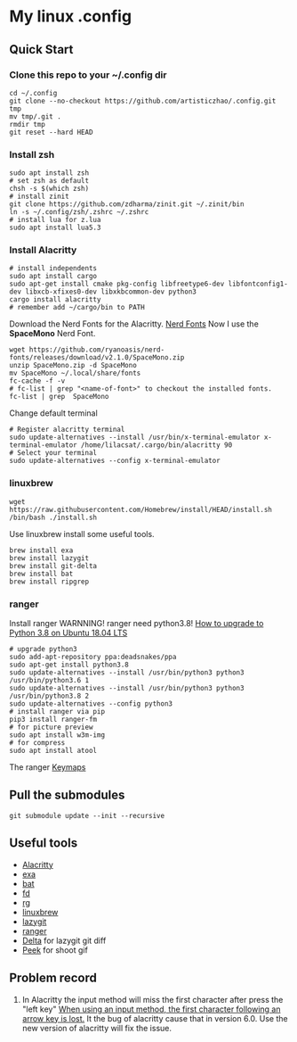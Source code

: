 # My linux .config

## Quick Start

### Clone this repo to your ~/.config dir

```shell
cd ~/.config
git clone --no-checkout https://github.com/artisticzhao/.config.git tmp
mv tmp/.git .
rmdir tmp
git reset --hard HEAD
```

### Install zsh

```shell
sudo apt install zsh
# set zsh as default
chsh -s $(which zsh)
# install zinit
git clone https://github.com/zdharma/zinit.git ~/.zinit/bin
ln -s ~/.config/zsh/.zshrc ~/.zshrc
# install lua for z.lua
sudo apt install lua5.3
```

### Install Alacritty

```shell
# install independents
sudo apt install cargo
sudo apt-get install cmake pkg-config libfreetype6-dev libfontconfig1-dev libxcb-xfixes0-dev libxkbcommon-dev python3
cargo install alacritty
# remember add ~/cargo/bin to PATH
```

Download the Nerd Fonts for the Alacritty.
[Nerd Fonts](https://www.nerdfonts.com/font-downloads)
Now I use the **SpaceMono** Nerd Font.
```shell
wget https://github.com/ryanoasis/nerd-fonts/releases/download/v2.1.0/SpaceMono.zip
unzip SpaceMono.zip -d SpaceMono
mv SpaceMono ~/.local/share/fonts
fc-cache -f -v
# fc-list | grep "<name-of-font>" to checkout the installed fonts.
fc-list | grep  SpaceMono
```

Change default terminal

```shell
# Register alacritty terminal
sudo update-alternatives --install /usr/bin/x-terminal-emulator x-terminal-emulator /home/lilacsat/.cargo/bin/alacritty 90
# Select your terminal
sudo update-alternatives --config x-terminal-emulator
```

### linuxbrew

```shell
wget https://raw.githubusercontent.com/Homebrew/install/HEAD/install.sh
/bin/bash ./install.sh
```

Use linuxbrew install some useful tools.

```shell
brew install exa
brew install lazygit
brew install git-delta
brew install bat
brew install ripgrep
```

### ranger

Install ranger
WARNNING! ranger need python3.8!
[How to upgrade to Python 3.8 on Ubuntu 18.04 LTS](https://www.itsupportwale.com/blog/how-to-upgrade-to-python-3-8-on-ubuntu-18-04-lts/)

```shell
# upgrade python3
sudo add-apt-repository ppa:deadsnakes/ppa
sudo apt-get install python3.8
sudo update-alternatives --install /usr/bin/python3 python3 /usr/bin/python3.6 1
sudo update-alternatives --install /usr/bin/python3 python3 /usr/bin/python3.8 2
sudo update-alternatives --config python3
# install ranger via pip
pip3 install ranger-fm
# for picture preview
sudo apt install w3m-img
# for compress
sudo apt install atool
```

The ranger [Keymaps](ranger/README.md)

## Pull the submodules

```shell
git submodule update --init --recursive
```

## Useful tools

- [Alacritty](https://github.com/alacritty/alacritty)
- [exa](https://github.com/ogham/exa)
- [bat](https://github.com/sharkdp/bat)
- [fd](https://github.com/sharkdp/fd)
- [rg](https://github.com/BurntSushi/ripgrep)
- [linuxbrew](https://docs.brew.sh/Homebrew-on-Linux)
- [lazygit](https://github.com/jesseduffield/lazygit)
- [ranger](https://github.com/ranger/ranger)
- [Delta](https://github.com/dandavison/delta) for lazygit git diff
- [Peek](https://github.com/phw/peek) for shoot gif

## Problem record

1. In Alacritty the input method will miss the first character after press the "left key"
    [When using an input method, the first character following an arrow key is lost.](https://github.com/alacritty/alacritty/issues/4588)
    It the bug of alacritty cause that in version 6.0. Use the new version of alacritty will fix the issue.
